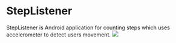 # StepListener

StepListener is Android application for counting steps which uses accelerometer to detect users movement.
<img src="/img/StepListener-installed">
